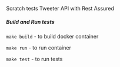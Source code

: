 Scratch tests Tweeter API with Rest Assured

##### Build and Run tests <p>
`make build` - to build docker container <p>
`make run` - to run container <p>
`make test` - to run tests <p>
